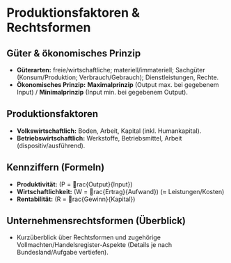 # Produktionsfaktoren & Rechtsformen


## Güter & ökonomisches Prinzip
- **Güterarten:** freie/wirtschaftliche; materiell/immateriell; Sachgüter (Konsum/Produktion; Verbrauch/Gebrauch); Dienstleistungen, Rechte.
- **Ökonomisches Prinzip:** **Maximalprinzip** (Output max. bei gegebenem Input) / **Minimalprinzip** (Input min. bei gegebenem Output).


## Produktionsfaktoren
- **Volkswirtschaftlich:** Boden, Arbeit, Kapital (inkl. Humankapital).
- **Betriebswirtschaftlich:** Werkstoffe, Betriebsmittel, Arbeit (dispositiv/ausführend).


## Kennziffern (Formeln)
- **Produktivität:** \(P = rac{Output}{Input}\)
- **Wirtschaftlichkeit:** \(W = rac{Ertrag}{Aufwand}\) (≈ Leistungen/Kosten)
- **Rentabilität:** \(R = rac{Gewinn}{Kapital}\)


## Unternehmensrechtsformen (Überblick)
- Kurzüberblick über Rechtsformen und zugehörige Vollmachten/Handelsregister-Aspekte (Details je nach Bundesland/Aufgabe vertiefen).
